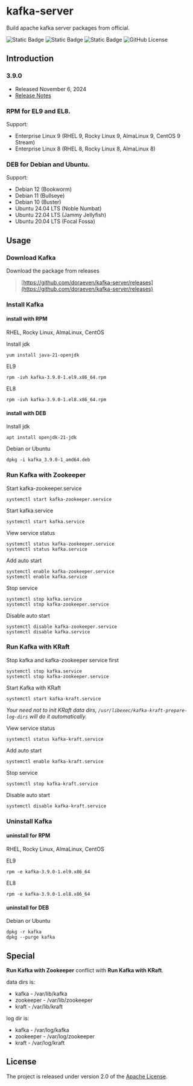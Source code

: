 # kafka-server
Build apache kafka server packages from official.

![Static Badge](https://img.shields.io/badge/build-passing-brightgreen)
![Static Badge](https://img.shields.io/badge/tag-3.9.0-blue)
![Static Badge](https://img.shields.io/badge/released-v20241129-blue)
![GitHub License](https://img.shields.io/github/license/doraeven/kafka-server)

## Introduction
### 3.9.0
- Released November 6, 2024
- [Release Notes](https://downloads.apache.org/kafka/3.9.0/RELEASE_NOTES.html)

### RPM for EL9 and EL8.
Support:
- Enterprise Linux 9 (RHEL 9, Rocky Linux 9, AlmaLinux 9, CentOS 9 Stream)
- Enterprise Linux 8 (RHEL 8, Rocky Linux 8, AlmaLinux 8)

### DEB for Debian and Ubuntu.
Support:
- Debian 12 (Bookworm)
- Debian 11 (Bullseye)
- Debian 10 (Buster)
- Ubuntu 24.04 LTS (Noble Numbat)
- Ubuntu 22.04 LTS (Jammy Jellyfish)
- Ubuntu 20.04 LTS (Focal Fossa)

## Usage
### Download Kafka
Download the package from releases

> [https://github.com/doraeven/kafka-server/releases](https://github.com/doraeven/kafka-server/releases)

### Install Kafka
#### install with RPM
RHEL, Rocky Linux, AlmaLinux, CentOS

Install jdk
```shell
yum install java-21-openjdk
```
EL9
```shell
rpm -ivh kafka-3.9.0-1.el9.x86_64.rpm
```
EL8
```shell
rpm -ivh kafka-3.9.0-1.el8.x86_64.rpm
```

#### install with DEB
Install jdk
```shell
apt install openjdk-21-jdk
```
Debian or Ubuntu
```shell
dpkg -i kafka_3.9.0-1_amd64.deb
```

### Run Kafka with Zookeeper
Start kafka-zookeeper.service
```shell
systemctl start kafka-zookeeper.service
```

Start kafka.service
```shell
systemctl start kafka.service
```

View service status
```shell
systemctl status kafka-zookeeper.service
systemctl status kafka.service
```

Add auto start
```shell
systemctl enable kafka-zookeeper.service
systemctl enable kafka.service
```

Stop service
```shell
systemctl stop kafka.service
systemctl stop kafka-zookeeper.service
```

Disable auto start
```shell
systemctl disable kafka-zookeeper.service
systemctl disable kafka.service
```

### Run Kafka with KRaft
Stop kafka and kafka-zookeeper service first
```shell
systemctl stop kafka.service
systemctl stop kafka-zookeeper.service
```

Start Kafka with KRaft
```shell
systemctl start kafka-kraft.service
```
_Your need not to init KRaft data dirs, `/usr/libexec/kafka-kraft-prepare-log-dirs` will do it automatically._

View service status
```shell
systemctl status kafka-kraft.service
```

Add auto start
```shell
systemctl enable kafka-kraft.service
```

Stop service
```shell
systemctl stop kafka-kraft.service
```

Disable auto start
```shell
systemctl disable kafka-kraft.service
```

### Uninstall Kafka
#### uninstall for RPM
RHEL, Rocky Linux, AlmaLinux, CentOS

EL9
```shell
rpm -e kafka-3.9.0-1.el9.x86_64
```
EL8
```shell
rpm -e kafka-3.9.0-1.el8.x86_64
```

#### uninstall for DEB
Debian or Ubuntu
```shell
dpkg -r kafka
dpkg --purge kafka
```

## Special
**Run Kafka with Zookeeper** conflict with **Run Kafka with KRaft**.

data dirs is:
- kafka - /var/lib/kafka
- zookeeper - /var/lib/zookeeper
- kraft - /var/lib/kraft

log dir is:
- kafka - /var/log/kafka
- zookeeper - /var/log/zookeeper
- kraft - /var/log/kraft

## License

The project is released under version 2.0 of the [Apache License](https://www.apache.org/licenses/LICENSE-2.0).
